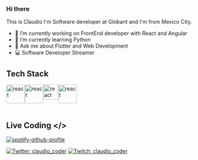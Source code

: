 ### Hi there

This is Claudio
I'm Software developer at Globant and I'm from Mexico City.

- 🔭 I’m currently working on FrontEnd developer with React and Angular
- 🌱 I’m currently learning Python
- 💬 Ask me about Flutter and Web Development
- 💻 Software Developer Streamer

## Tech Stack

<div style="display:flex">
  <img src="https://cdn.worldvectorlogo.com/logos/react-2.svg" alt="react" width="50"/>
  <img src="https://cdn.worldvectorlogo.com/logos/angular-icon-1.svg" alt="react" width="50"/>
  <img src="https://cdn.worldvectorlogo.com/logos/flutter.svg" alt="react" width="40"/>
  <img src="https://cdn.worldvectorlogo.com/logos/typescript.svg" alt="react" width="50"/>
</div>

</br>

## Live Coding </>
[![spotify-github-profile](https://spotify-github-profile.vercel.app/api/view?uid=o0z6egw0rs3xwieuzl4za9vyb&cover_image=true&theme=novatorem&bar_color=ff0400&bar_color_cover=false)](https://github.com/kittinan/spotify-github-profile)

[![Twitter: claudio_coder](https://img.shields.io/twitter/follow/claudio_coder)](https://twitter.com/claudio_coder)
[![Twitch: claudio_coder](https://img.shields.io/twitch/status/claudio_coder?style=social)](https://www.twitch.tv/claudio_coder)
